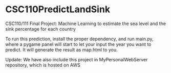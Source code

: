 # CSC110PredictLandSink

CSC110/111 Final Project: Machine Learning to estimate the sea level and the sink percentage for each country

To run this prediction, install the proper dependency, and run main.py, where a pygame panel will start to let your
input the year you want to predict. It will generate the result as map.html to you.

Update: We have also include this project in MyPersonalWebServer repository, which is hosted on AWS

